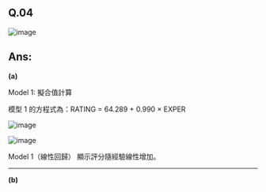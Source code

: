## Q.04

![image](https://github.com/user-attachments/assets/e7f650d6-638c-4560-84dd-4bbdd6e2e19c)

## Ans:
**(a)**

Model 1: 擬合值計算

模型 1 的方程式為：RATING = 64.289 + 0.990 × EXPER

![image](https://github.com/user-attachments/assets/bcbe5d55-fc54-4455-ab90-385821e38d16)

![image](https://github.com/user-attachments/assets/5fb7930d-60e1-4119-b261-3e6ed200f87b)

Model 1（線性回歸） 顯示評分隨經驗線性增加。

--------------------------------------------------------------

**(b)**

